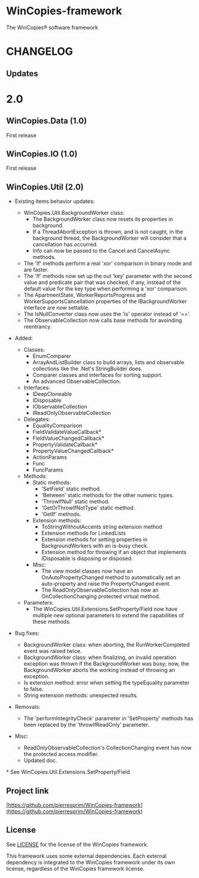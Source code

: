 WinCopies-framework
===================

The WinCopies® software framework

CHANGELOG
=========

Updates
-------

2.0
===

WinCopies.Data (1.0)
--------------------

First release

WinCopies.IO (1.0)
------------------

First release

WinCopies.Util (2.0)
--------------------

- Existing items behavior updates:
	- WinCopies.Util.BackgroundWorker class:
		- The BackgroundWorker class now resets its properties in background.
		- If a ThreadAbortException is thrown, and is not caught, in the background thread, the BackgroundWorker will consider that a cancellation has occurred.
		- Info can now be passed to the Cancel and CancelAsync methods.
	- The 'If' methods perform a real 'xor' comparison in binary mode and are faster.
	- The 'If' methods now set up the out 'key' parameter with the second value and predicate pair that was checked, if any, instead of the default value for the key type when performing a 'xor' comparison.
	- The ApartmentState, WorkerReportsProgress and WorkerSupportsCancellation properties of the IBackgroundWorker interface are now settable.
	- The IsNullConverter class now uses the 'is' operator instead of '=='.
	- The ObservableCollection now calls base methods for avoinding reentrancy.

- Added:
	- Classes:
		- EnumComparer
		- ArrayAndListBuilder class to build arrays, lists and observable collections like the .Net's StringBuilder does.
		- Comparer classes and interfaces for sorting support.
		- An advanced ObservableCollection.
	- Interfaces:
		- IDeepCloneable
		- IDisposable
		- IObservableCollection
		- IReadOnlyObservableCollection
	- Delegates:
		- EqualityComparison
		- FieldValidateValueCallback*
		- FieldValueChangedCallback*
		- PropertyValidateCallback*
		- PropertyValueChangedCallback*
		- ActionParams
		- Func
		- FuncParams
	- Methods:
		- Static methods:
			- 'SetField' static method.
			- 'Between' static methods for the other numeric types.
			- 'ThrowIfNull' static method.
			- 'GetOrThrowIfNotType' static method.
			- 'GetIf' methods.
		- Extension methods:
			- ToStringWithoutAccents string extension method
			- Extension methods for LinkedLists
			- Extension methods for setting properties in BackgroundWorkers with an is-busy check.
			- Extension method for throwing if an object that implements IDisposable is disposing or disposed.
		- Misc:
			- The view model classes now have an OnAutoPropertyChanged method to automatically set an auto-property and raise the PropertyChanged event.
			- The ReadOnlyObservableCollection has now an OnCollectionChanging protected virtual method.
	- Parameters:
		- The WinCopies.Util.Extensions.SetProperty/Field now have multiple new optional parameters to extend the capabilities of these methods.

- Bug fixes:
	- BackgroundWorker class: when aborting, the RunWorkerCompleted event was raised twice.
	- BackgroundWorker class: when finalizing, an invalid operation exception was thrown if the BackgroundWorker was busy; now, the BackgroundWorker aborts the working instead of throwing an exception.
	- Is extension method: error when setting the typeEquality parameter to false.
	- String extension methods: unexpected results.

- Removals:
	- The 'performIntegrityCheck' parameter in 'SetProperty' methods has been replaced by the 'throwIfReadOnly' parameter.

- Misc:
	- ReadOnlyObservableCollection's CollectionChanging event has now the protected access modifier.
	- Updated doc.

\* See WinCopies.Util.Extensions.SetProperty/Field

Project link
------------

[https://github.com/pierresprim/WinCopies-framework](https://github.com/pierresprim/WinCopies-framework)

License
-------

See [LICENSE](https://github.com/pierresprim/WinCopies-framework/blob/master/LICENSE) for the license of the WinCopies framework.

This framework uses some external dependencies. Each external dependency is integrated to the WinCopies framework under its own license, regardless of the WinCopies framework license.
